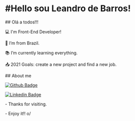 # #Hello  sou Leandro de Barros!

 

\##  Olá a todos!!!

 

:computer: I'm Front-End Developer!

:house_with_garden: I’m from Brazil.

:books: I’m currently learning everything.

:outbox_tray: 2021 Goals: create a new project and find a new job.

 

\## About me

[![Github Badge](https://img.shields.io/badge/-Github-000?style=flat-square&logo=Github&logoColor=white&link=https://github.com/leandrobarr)](https://github.com/leandrobarr)

[![Linkedin Badge](https://img.shields.io/badge/-LinkedIn-blue?style=flat-square&logo=Linkedin&logoColor=white&link=https://www.linkedin.com/in/leandro-de-barros-b3315323 )]( https://www.linkedin.com/in/leandro-de-barros-b3315323)



\- Thanks for visiting.

\- Enjoy it!! o/
